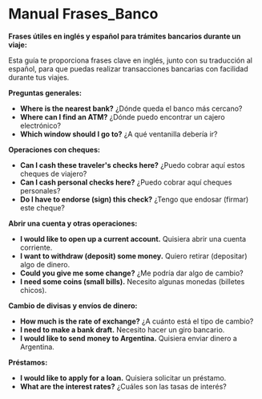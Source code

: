 # Manual Frases_Banco

**Frases útiles en inglés y español para trámites bancarios durante un viaje:**

Esta guía te proporciona frases clave en inglés, junto con su traducción al español, para que puedas realizar transacciones bancarias con facilidad durante tus viajes.

**Preguntas generales:**

*   **Where is the nearest bank?**   ¿Dónde queda el banco más cercano?
*   **Where can I find an ATM?**   ¿Dónde puedo encontrar un cajero electrónico?
*   **Which window should I go to?**   ¿A qué ventanilla debería ir?

**Operaciones con cheques:**

*   **Can I cash these traveler's checks here?**   ¿Puedo cobrar aquí estos cheques de viajero?
*   **Can I cash personal checks here?**   ¿Puedo cobrar aquí cheques personales?
*   **Do I have to endorse (sign) this check?**   ¿Tengo que endosar (firmar) este cheque?

**Abrir una cuenta y otras operaciones:**

*   **I would like to open up a current account.**   Quisiera abrir una cuenta corriente.
*   **I want to withdraw (deposit) some money.**   Quiero retirar (depositar) algo de dinero.
*   **Could you give me some change?**   ¿Me podría dar algo de cambio?
*   **I need some coins (small bills).**   Necesito algunas monedas (billetes chicos).

**Cambio de divisas y envíos de dinero:**

*   **How much is the rate of exchange?**   ¿A cuánto está el tipo de cambio?
*   **I need to make a bank draft.**   Necesito hacer un giro bancario.
*   **I would like to send money to Argentina.**   Quisiera enviar dinero a Argentina.

**Préstamos:**

*   **I would like to apply for a loan.**   Quisiera solicitar un préstamo.
*   **What are the interest rates?**   ¿Cuáles son las tasas de interés?
